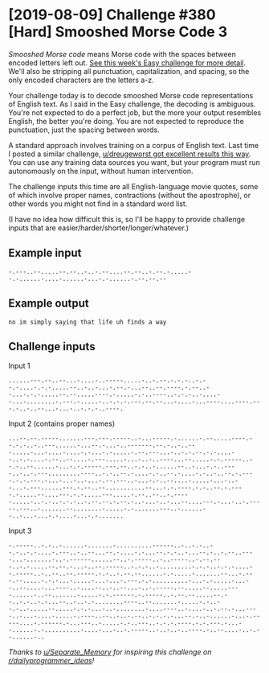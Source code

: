 # [2019-08-09] Challenge #380 [Hard] Smooshed Morse Code 3

_Smooshed Morse code_ means Morse code with the spaces between encoded letters left out. [See this week's Easy challenge for more detail](https://www.reddit.com/r/dailyprogrammer/comments/cmd1hb/20190805_challenge_380_easy_smooshed_morse_code_1/). We'll also be stripping all punctuation, capitalization, and spacing, so the only encoded characters are the letters a-z.

Your challenge today is to decode smooshed Morse code representations of English text. As I said in the Easy challenge, the decoding is ambiguous. You're not expected to do a perfect job, but the more your output resembles English, the better you're doing. You are not expected to reproduce the punctuation, just the spacing between words.

A standard approach involves training on a corpus of English text. Last time I posted a similar challenge, [u/dreugeworst got excellent results this way](https://www.reddit.com/r/dailyprogrammer/comments/1z6flq/022814_challenge_151_hard_reemvoweler_2/cfqy5mx/). You can use any training data sources you want, but your program must run autonomously on the input, without human intervention.

The challenge inputs this time are all English-language movie quotes, some of which involve proper names, contractions (without the apostrophe), or other words you might not find in a standard word list.

(I have no idea how difficult this is, so I'll be happy to provide challenge inputs that are easier/harder/shorter/longer/whatever.)

## Example input

```
-.---..--.....--.--..-..-.--....--.--..-.--.-.....--.-......-....-......-...-.-......-.--.--.--
```

## Example output

```
no im simply saying that life uh finds a way
```

## Challenge inputs

Input 1

```
......---.--..--...-....-..-----.....-..-.--.-.-.-..-.--.-....-.-.-.....--..-..-...-.--.-...--..--.----.-.--..--...-.-.-.....--.--.....----.-.....-.-..----..-.-.-..-....--...-........-.---.-.....-..-.-.-.---.--.--...-....-...----....----.---.-..-..--...-...-..-.-.-..----.
```

Input 2 (contains proper names)

```
...--.--.-----.......---.---.-----..-...-----.-......-.--.....----.--.-.-..-..---......-...--.-...-..-------.--.-..-..---.....-...-....-....-.-...-.-.....-.--.---...-..-.-.--.-.-....--..-.-....-.--..--....-.---.....-...-..-..----...--.....-.-.-----..--.-..--......-...-.-.-----.---.--..-.-..-......--..-...-.-..----..-..-.---.........----..-.-..--.-....-.-..--.-....-.-..-..--.-.----.-.-.---.-...-...-..-...-.--.---..-...-.-..--....-.....-...-..--...-.---......---.-.--..--...........--...-.-.----.-.-..--.-.----.-.....--....---.-.-.....---.....-.--..--..-.-----.....-..-.-..-.-.-..-.--.--.-.--.-..-...-..-...--....---.-...-..-.-----.---..-.......--........-.....-.-.......---..-......--..-...-...-.-....-...-.-.......
```

Input 3

```
-.-----..-.-..-......-.......-..........------..-..-.-..--.-..-.-....-.---..-..--...--.-....-.-...--.-.-..-...--.-..-.--..----...-.......-..-.------......--..-.-----..-..-----..-.--.---..-.-.....--.--.-...-..--.-----..-.-.-..-.........-.-.-..-.-.-....--.-----..-..--..--.-----.-.-..-.--.--......-.-.....-.......--...-.---.--.....-.-.-...-.....-...-...-.---.-.-..........-...-.-.....-...--..--....-...----..-....--..-..--...-..-.-----.--.....--.....----......-..--.......-.....-.-.------.-.-----..-.--.--.....--.--..-.-..-.-...--..-..-.-........----..--.......-.....-.-..--.-..-.....--.....-.-.-...-..-........-....----..-....-..-.--.-...----..-...-....-.....-.----..--..-..-.--..-.-.-.-...--.-..-......-...-.-----....-.------.-...---..-.....-.-..---..-.-.-.----.-.-.---.-...--......-.-..........-....-...-..-.-----..-..-..-..----.-..--....-..-.--......-..
```

_Thanks to [u/Separate_Memory](https://www.reddit.com/u/Separate_Memory/) for inspiring this challenge on [r/dailyprogrammer_ideas](https://www.reddit.com/r/dailyprogrammer_ideas/)!_
